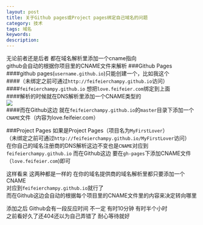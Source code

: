 ```yaml
---
layout: post
title: 关于Github pages或Project pages绑定自己域名的问题
category: 技术
tags: 域名
keywords: 
description: 
---
```

无论前者还是后者 都在域名解析里添加一个cname指向  
github会自动的根据你项目里的CNAME文件来解析
###Github Pages
####github pages(`username.github.io`)只能创建一个，比如我这个  
####（未绑定之前可通过`http://feifeierchampy.github.io`访问）  
####`feifeierchampy.github.io`  想把`love.feifeier.com`绑定到上面  
####解析的时候就在DNS解析里添加一个CNAME类型的  
![](/public/img/yuming.png)  
####而在Github这边 就在`feifeierchampy.github.io`的`master`目录下添加一个`CNAME`文件（内容为love.feifeier.com）  

###Project Pages
如果是Project Pages（项目名为`MyFirstLover`）     
（未绑定之前可通过`http://feifeierchampy.github.io/MyFirstLover`访问）  
在你自己的域名注册商的DNS解析这边不变也是`CNAME`对应到`feifeierchampy.github.io` 
而在Github这边 要在`gh-pages`下添加CNAME文件（`love.feifeier.com`)即可

这样看来 这两种都是一样的 在你的域名提供商的域名解析里都只要添加一个CNAME  
对应到`feifeierchampy.github.io`就行了  
而在Github这边会自动的根据每个项目里的CNAME文件里的内容来决定转向哪里 

添加之后 Github会有一段反应时间 不一定 有时10分钟 有时半个小时  
之前看好久了还404还以为自己弄错了 耐心等待就好
